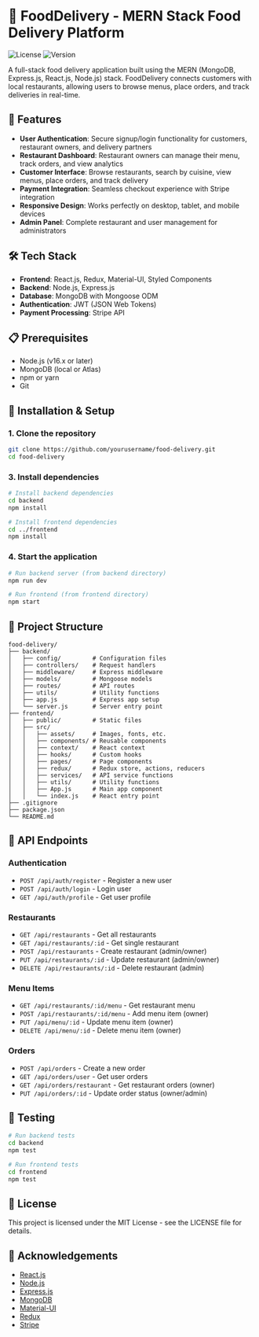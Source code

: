 # 🍔 FoodDelivery - MERN Stack Food Delivery Platform

![License](https://img.shields.io/badge/license-MIT-blue.svg)
![Version](https://img.shields.io/badge/version-1.0.0-green.svg)

A full-stack food delivery application built using the MERN (MongoDB, Express.js, React.js, Node.js) stack. FoodDelivery connects customers with local restaurants, allowing users to browse menus, place orders, and track deliveries in real-time.

## 🚀 Features

- **User Authentication**: Secure signup/login functionality for customers, restaurant owners, and delivery partners
- **Restaurant Dashboard**: Restaurant owners can manage their menu, track orders, and view analytics
- **Customer Interface**: Browse restaurants, search by cuisine, view menus, place orders, and track delivery
- **Payment Integration**: Seamless checkout experience with Stripe integration
- **Responsive Design**: Works perfectly on desktop, tablet, and mobile devices
- **Admin Panel**: Complete restaurant and user management for administrators

## 🛠️ Tech Stack

- **Frontend**: React.js, Redux, Material-UI, Styled Components
- **Backend**: Node.js, Express.js
- **Database**: MongoDB with Mongoose ODM
- **Authentication**: JWT (JSON Web Tokens)
- **Payment Processing**: Stripe API

## 📋 Prerequisites

- Node.js (v16.x or later)
- MongoDB (local or Atlas)
- npm or yarn
- Git

## 🔧 Installation & Setup

### 1. Clone the repository

```bash
git clone https://github.com/yourusername/food-delivery.git
cd food-delivery
```

### 3. Install dependencies

```bash
# Install backend dependencies
cd backend
npm install

# Install frontend dependencies
cd ../frontend
npm install
```

### 4. Start the application

```bash
# Run backend server (from backend directory)
npm run dev

# Run frontend (from frontend directory)
npm start
```

## 📂 Project Structure

```
food-delivery/
├── backend/
│   ├── config/         # Configuration files
│   ├── controllers/    # Request handlers
│   ├── middleware/     # Express middleware
│   ├── models/         # Mongoose models
│   ├── routes/         # API routes
│   ├── utils/          # Utility functions
│   ├── app.js          # Express app setup
│   └── server.js       # Server entry point
├── frontend/
│   ├── public/         # Static files
│   ├── src/
│   │   ├── assets/     # Images, fonts, etc.
│   │   ├── components/ # Reusable components
│   │   ├── context/    # React context
│   │   ├── hooks/      # Custom hooks
│   │   ├── pages/      # Page components
│   │   ├── redux/      # Redux store, actions, reducers
│   │   ├── services/   # API service functions
│   │   ├── utils/      # Utility functions
│   │   ├── App.js      # Main app component
│   │   └── index.js    # React entry point
├── .gitignore
├── package.json
└── README.md
```

## 🔌 API Endpoints

### Authentication
- `POST /api/auth/register` - Register a new user
- `POST /api/auth/login` - Login user
- `GET /api/auth/profile` - Get user profile

### Restaurants
- `GET /api/restaurants` - Get all restaurants
- `GET /api/restaurants/:id` - Get single restaurant
- `POST /api/restaurants` - Create restaurant (admin/owner)
- `PUT /api/restaurants/:id` - Update restaurant (admin/owner)
- `DELETE /api/restaurants/:id` - Delete restaurant (admin)

### Menu Items
- `GET /api/restaurants/:id/menu` - Get restaurant menu
- `POST /api/restaurants/:id/menu` - Add menu item (owner)
- `PUT /api/menu/:id` - Update menu item (owner)
- `DELETE /api/menu/:id` - Delete menu item (owner)

### Orders
- `POST /api/orders` - Create a new order
- `GET /api/orders/user` - Get user orders
- `GET /api/orders/restaurant` - Get restaurant orders (owner)
- `PUT /api/orders/:id` - Update order status (owner/admin)

## 🧪 Testing

```bash
# Run backend tests
cd backend
npm test

# Run frontend tests
cd frontend
npm test
```

## 📝 License

This project is licensed under the MIT License - see the LICENSE file for details.

## 🙏 Acknowledgements

- [React.js](https://reactjs.org/)
- [Node.js](https://nodejs.org/)
- [Express.js](https://expressjs.com/)
- [MongoDB](https://www.mongodb.com/)
- [Material-UI](https://mui.com/)
- [Redux](https://redux.js.org/)
- [Stripe](https://stripe.com/)
